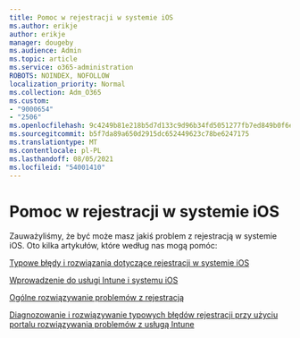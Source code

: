 ```yaml
---
title: Pomoc w rejestracji w systemie iOS
ms.author: erikje
author: erikje
manager: dougeby
ms.audience: Admin
ms.topic: article
ms.service: o365-administration
ROBOTS: NOINDEX, NOFOLLOW
localization_priority: Normal
ms.collection: Adm_O365
ms.custom:
- "9000654"
- "2506"
ms.openlocfilehash: 9c4249b81e218b5d7d133c9d96b34fd5051277fb7ed849b0f6e90b2c18fb0e0e
ms.sourcegitcommit: b5f7da89a650d2915dc652449623c78be6247175
ms.translationtype: MT
ms.contentlocale: pl-PL
ms.lasthandoff: 08/05/2021
ms.locfileid: "54001410"
---
```

# <a name="ios-enrollment-help"></a>Pomoc w rejestracji w systemie iOS

Zauważyliśmy, że być może masz jakiś problem z rejestracją w systemie iOS. Oto kilka artykułów, które według nas mogą pomóc: 

[Typowe błędy i rozwiązania dotyczące rejestracji w systemie iOS](https://support.microsoft.com/help/4039809/troubleshooting-ios-device-enrollment-in-intune)

[Wprowadzenie do usługi Intune i systemu iOS](https://docs.microsoft.com/intune/enrollment/ios-enroll)

[Ogólne rozwiązywanie problemów z rejestracją](https://docs.microsoft.com/intune/enrollment/troubleshoot-device-enrollment-in-intune)

[Diagnozowanie i rozwiązywanie typowych błędów rejestracji przy użyciu portalu rozwiązywania problemów z usługą Intune](https://docs.microsoft.com/intune/help-desk-operators)